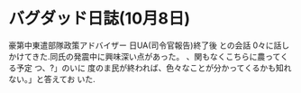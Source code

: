 # バグダッド日誌(10月8日)

豪第中東遣部隊政策アドバイザー
日UA(司令官報告)終了後
との会話
0々に話しかけてきた.同氏の発震中に興味深い点があった。
、関もなくこちらに農ってくる予定
つ、?」のいに
度のま民が終われば、色々なことが分かってくるかも知れない。」と答えてお
いた.
